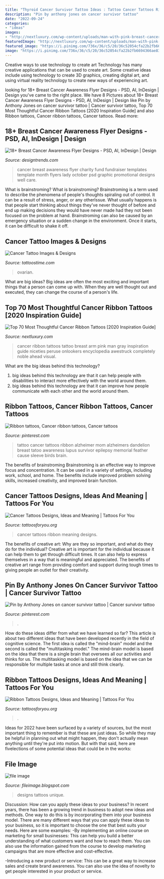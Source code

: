 ```yaml
---
title: "Thyroid Cancer Survivor Tattoo Ideas : Tattoo Cancer Tattoos Ribbon Alzheimer Mom Alzheimers Dandelion Breast Tatoo Awareness Lupus Survivor Epilepsy Memorial Feather Cause Sleeve Birds Brain"
description: "Pin by anthony jones on cancer survivor tattoo"
date: "2022-09-24"
categories:
- "ideas"
images:
- "http://nextluxury.com/wp-content/uploads/man-with-pink-breast-cancer-ribbon-tattoo-on-upper-arm.jpg"
featuredImage: "http://nextluxury.com/wp-content/uploads/man-with-pink-breast-cancer-ribbon-tattoo-on-upper-arm.jpg"
featured_image: "https://i.pinimg.com/736x/36/c5/20/36c52054cfa22b2fb6694366ae83e35e--cancer-survivor-tattoo.jpg"
image: "https://i.pinimg.com/736x/36/c5/20/36c52054cfa22b2fb6694366ae83e35e--cancer-survivor-tattoo.jpg"
---
```



Creative ways to use technology to create art
Technology has many creative applications that can be used to create art. Some creative ideas include using technology to create 3D graphics, creating digital art, and using virtual reality technology to create new ways of experiencing art.

	

		
looking for 18+ Breast Cancer Awareness Flyer Designs - PSD, AI, InDesign | Design you've came to the right place. We have 8 Pictures about 18+ Breast Cancer Awareness Flyer Designs - PSD, AI, InDesign | Design like Pin by Anthony Jones on cancer survivor tattoo | Cancer survivor tattoo, Top 70 Most Thoughtful Cancer Ribbon Tattoos [2020 Inspiration Guide] and also Ribbon tattoos, Cancer ribbon tattoos, Cancer tattoos. Read more:
		
    
## 18+ Breast Cancer Awareness Flyer Designs - PSD, AI, InDesign | Design

<img loading=lazy src="https://images.designtrends.com/wp-content/uploads/2016/08/14173706/Breast-Cancer-Fund-Charity-Flyer.jpg" onerror="this.onerror=null;this.src='https://tse4.mm.bing.net/th?id=OIP.fNnYQ2uo8bJl4HXZHAFVHgHaKd&amp;pid=15.1';" alt="18+ Breast Cancer Awareness Flyer Designs - PSD, AI, InDesign | Design">

_Source: designtrends.com_

>cancer breast awareness flyer charity fund fundraiser templates template month flyers lady october psd graphic promotional designs well care. 

	

What is brainstroming?
What is brainstroming? Brainstroming is a term used to describe the phenomena of people's thoughts spiraling out of control. It can be a result of stress, anger, or any otherIssue. What usually happens is that people start thinking about things they've never thought of before and end up making decisions they would have never made had they not been focused on the problem at hand. Brainstroming can also be caused by an emergency situation or a sudden change in the environment. Once it starts, it can be difficult to shake it off.

    
## Cancer Tattoo Images &amp; Designs

<img loading=lazy src="http://www.tattoostime.com/wp-content/uploads/2018/01/20180128_041558.jpg" onerror="this.onerror=null;this.src='https://tse4.mm.bing.net/th?id=OIP.VdMo4i--w78nfJthwwXyXAHaJ4&amp;pid=15.1';" alt="Cancer Tattoo Images &amp; Designs">

_Source: tattoostime.com_

>ovarian. 

	

What are big ideas?
Big ideas are often the most exciting and important things that a person can come up with. When they are well thought out and executed, they can change the course of a person's life.

    
## Top 70 Most Thoughtful Cancer Ribbon Tattoos [2020 Inspiration Guide]

<img loading=lazy src="http://nextluxury.com/wp-content/uploads/man-with-pink-breast-cancer-ribbon-tattoo-on-upper-arm.jpg" onerror="this.onerror=null;this.src='https://tse4.mm.bing.net/th?id=OIP.-_n8wZys_NJEtBOocm8a4gHaHa&amp;pid=15.1';" alt="Top 70 Most Thoughtful Cancer Ribbon Tattoos [2020 Inspiration Guide]">

_Source: nextluxury.com_

>cancer ribbon tattoos tattoo breast arm pink man gray inspiration guide niceties peruse onlookers encyclopedia awestruck completely noble ahead visual. 

	

What are the big ideas behind this technology?
1. big ideas behind this technology are that it can help people with disabilities to interact more effectively with the world around them.
2. big ideas behind this technology are that it can improve how people communicate with each other and the world around them.

    
## Ribbon Tattoos, Cancer Ribbon Tattoos, Cancer Tattoos

<img loading=lazy src="https://i.pinimg.com/originals/66/90/00/6690006c930ce41c2c56d8d75fa48680.jpg" onerror="this.onerror=null;this.src='https://tse3.mm.bing.net/th?id=OIP.PooTRgbGz0JUHJFJ_ZUGLQHaJ7&amp;pid=15.1';" alt="Ribbon tattoos, Cancer ribbon tattoos, Cancer tattoos">

_Source: pinterest.com_

>tattoo cancer tattoos ribbon alzheimer mom alzheimers dandelion breast tatoo awareness lupus survivor epilepsy memorial feather cause sleeve birds brain. 

	

The benefits of brainstroming
Brainstroming is an effective way to improve focus and concentration. It can be used in a variety of settings, including work, school, and home. The benefits include improved problem solving skills, increased creativity, and improved brain function.

    
## Cancer Tattoos Designs, Ideas And Meaning | Tattoos For You

<img loading=lazy src="http://www.tattoosforyou.org/wp-content/uploads/2013/10/Cancer-Ribbon-Tattoos-768x1024.jpg" onerror="this.onerror=null;this.src='https://tse3.mm.bing.net/th?id=OIP.klmkyqnbunl-AmSoX3YxxQHaJ4&amp;pid=15.1';" alt="Cancer Tattoos Designs, Ideas and Meaning | Tattoos For You">

_Source: tattoosforyou.org_

>cancer tattoos ribbon meaning designs. 

	

The benefits of creative art: Why are they so important, and what do they do for the individual?
Creative art is important for the individual because it can help them to get through difficult times. It can also help to express themselves in a way that is meaningful and appreciated. The benefits of creative art range from providing comfort and support during tough times to giving people an outlet for their creativity.

    
## Pin By Anthony Jones On Cancer Survivor Tattoo | Cancer Survivor Tattoo

<img loading=lazy src="https://i.pinimg.com/736x/36/c5/20/36c52054cfa22b2fb6694366ae83e35e--cancer-survivor-tattoo.jpg" onerror="this.onerror=null;this.src='https://tse1.mm.bing.net/th?id=OIP.gdBywGzNArtwfLo46r-VUQHaJ4&amp;pid=15.1';" alt="Pin by Anthony Jones on cancer survivor tattoo | Cancer survivor tattoo">

_Source: pinterest.com_

>. 

	

How do these ideas differ from what we have learned so far?
This article is about two different ideas that have been developed recently in the field of cognitive science. The first idea is called the "mind-brain" model and the second is called the "multitasking model." The mind-brain model is based on the idea that there is a single brain that oversees all our activities and thinks for us. The multitasking model is based on the idea that we can be responsible for multiple tasks at once and still think clearly.

    
## Ribbon Tattoos Designs, Ideas And Meaning | Tattoos For You

<img loading=lazy src="https://www.tattoosforyou.org/wp-content/uploads/2013/11/Tattoo-Ribbon-Designs.jpg" onerror="this.onerror=null;this.src='https://tse1.mm.bing.net/th?id=OIP.wrWyvG1e-wuiEhfQ9iDrDgHaJ4&amp;pid=15.1';" alt="Ribbon Tattoos Designs, Ideas and Meaning | Tattoos For You">

_Source: tattoosforyou.org_

>. 

	

Ideas for 2022 have been surfaced by a variety of sources, but the most important thing to remember is that these are just ideas. So while they may be helpful in planning out what might happen, they don't actually mean anything until they're put into motion. But with that said, here are fivelections of some potential ideas that could be in the works: 

    
## File Image

<img loading=lazy src="https://2.bp.blogspot.com/-AcMTXbxmgC0/TsDZDJBS-SI/AAAAAAAAGk0/VWNGMWUW7zA/s1600/unique+tattoos+designs.jpg" onerror="this.onerror=null;this.src='https://tse1.mm.bing.net/th?id=OIP.ZNRiMupvGkMuu4TpinDvgwHaJ9&amp;pid=15.1';" alt="file image">

_Source: fileimage.blogspot.com_

>designs tattoos unique. 

	

Discussion: How can you apply these ideas to your business?
In recent years, there has been a growing trend in business to adopt new ideas and methods. One way to do this is by incorporating them into your business model. There are many different ways that you can apply these ideas to your business, so it is important to choose the one that best suits your needs. Here are some examples: 
-By implementing an online course on marketing for small businesses: This can help you build a better understanding of what customers want and how to reach them. You can also use the information gained from the course to develop marketing campaigns that are more effective and cost-effective. 

-Introducing a new product or service: This can be a great way to increase sales and create brand awareness. You can also use the idea of novelty to get people interested in your product or service.

